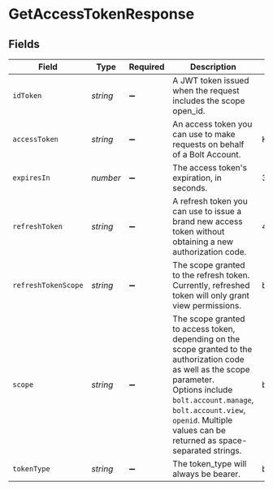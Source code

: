 # GetAccessTokenResponse


## Fields

| Field                                                                                                                                                                                                                                                          | Type                                                                                                                                                                                                                                                           | Required                                                                                                                                                                                                                                                       | Description                                                                                                                                                                                                                                                    | Example                                                                                                                                                                                                                                                        |
| -------------------------------------------------------------------------------------------------------------------------------------------------------------------------------------------------------------------------------------------------------------- | -------------------------------------------------------------------------------------------------------------------------------------------------------------------------------------------------------------------------------------------------------------- | -------------------------------------------------------------------------------------------------------------------------------------------------------------------------------------------------------------------------------------------------------------- | -------------------------------------------------------------------------------------------------------------------------------------------------------------------------------------------------------------------------------------------------------------- | -------------------------------------------------------------------------------------------------------------------------------------------------------------------------------------------------------------------------------------------------------------- |
| `idToken`                                                                                                                                                                                                                                                      | *string*                                                                                                                                                                                                                                                       | :heavy_minus_sign:                                                                                                                                                                                                                                             | A JWT token issued when the request includes the scope open_id.                                                                                                                                                                                                |                                                                                                                                                                                                                                                                |
| `accessToken`                                                                                                                                                                                                                                                  | *string*                                                                                                                                                                                                                                                       | :heavy_minus_sign:                                                                                                                                                                                                                                             | An access token you can use to make requests on behalf of a Bolt Account.                                                                                                                                                                                      | KCqordmSK6_lpkaXaXfGD8LwnKMGGOYy4Ju2IaBXpJI.CzOF7QOmGGQEgIzBjxOEh1FbRdDpzf9zbm9eHrCZ6zw                                                                                                                                                                        |
| `expiresIn`                                                                                                                                                                                                                                                    | *number*                                                                                                                                                                                                                                                       | :heavy_minus_sign:                                                                                                                                                                                                                                             | The access token's expiration, in seconds.                                                                                                                                                                                                                     | 3600                                                                                                                                                                                                                                                           |
| `refreshToken`                                                                                                                                                                                                                                                 | *string*                                                                                                                                                                                                                                                       | :heavy_minus_sign:                                                                                                                                                                                                                                             | A refresh token you can use to issue a brand new access token without obtaining a new authorization code.                                                                                                                                                      | 4hJYNO4GHvALZoocXoLenfNeFy1RR5ZT6G5JYrFbvkI.Q_PqV0lIszCNoN-85EwD-2nYZOVEepVgJSolx-Jbzrs                                                                                                                                                                        |
| `refreshTokenScope`                                                                                                                                                                                                                                            | *string*                                                                                                                                                                                                                                                       | :heavy_minus_sign:                                                                                                                                                                                                                                             | The scope granted to the refresh token. Currently, refreshed token will only grant view permissions.                                                                                                                                                           | bolt.account.view                                                                                                                                                                                                                                              |
| `scope`                                                                                                                                                                                                                                                        | *string*                                                                                                                                                                                                                                                       | :heavy_minus_sign:                                                                                                                                                                                                                                             | The scope granted to access token, depending on the scope granted to the authorization code as well as the scope parameter.<br/>Options include `bolt.account.manage`, `bolt.account.view`, `openid`. Multiple values can be returned as space-separated strings.<br/> | bolt.account.manage openid                                                                                                                                                                                                                                     |
| `tokenType`                                                                                                                                                                                                                                                    | *string*                                                                                                                                                                                                                                                       | :heavy_minus_sign:                                                                                                                                                                                                                                             | The token_type will always be bearer.                                                                                                                                                                                                                          | bearer                                                                                                                                                                                                                                                         |